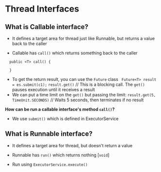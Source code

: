 # Thread Interfaces


## What is Callable interface?

- It defines a target area for thread just like Runnable, but returns a value back to the caller

- Callable has `call()` which returns something back to the caller
```
  public <T> call() {

  }
```

- To get the return result, you can use the `Future` class
` Future<T> result = es.submit(c1);`
`result.get()` // This is a blocking call. The `get()` pauses execution until it receives a result
- We can put a time limit on the `get()` but passing the limit:
`result.get(5, TimeUnit.SECONDS)` // Waits 5 seconds, then terminates if no result  


**How can be run a callable interface's method `call()`?**

- We use `submit()` which is defined in ExecutorService

## What is Runnable interface?

- It defines a target area for thread, but doesn't return a value

- Runnable has `run()` which returns nothing [`void`]

- Run using `ExecutorService.execute()`
